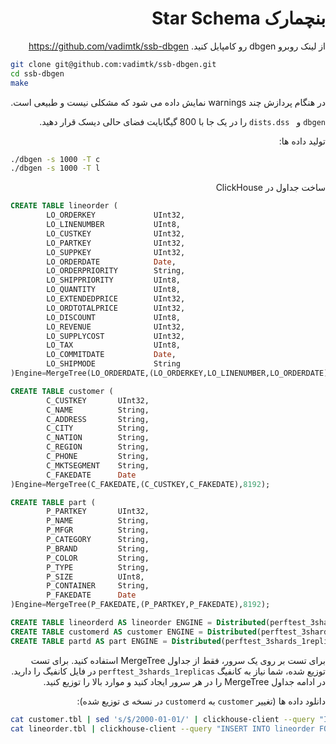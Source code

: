 <div dir="rtl">

# بنچمارک Star Schema

از لینک روبرو dbgen رو کامپایل کنید. <https://github.com/vadimtk/ssb-dbgen>

</div>

```bash
git clone git@github.com:vadimtk/ssb-dbgen.git
cd ssb-dbgen
make
```

<div dir="rtl">

در هنگام پردازش چند warnings نمایش داده می شود که مشکلی نیست  و طبیعی است.

`dbgen` و ` dists.dss` را در یک جا با 800 گیگابایت فضای حالی دیسک قرار دهید.

تولید داده ها:

</div>

```bash
./dbgen -s 1000 -T c
./dbgen -s 1000 -T l
```

<div dir="rtl">

ساخت جداول در ClickHouse

</div>

```sql
CREATE TABLE lineorder (
        LO_ORDERKEY             UInt32,
        LO_LINENUMBER           UInt8,
        LO_CUSTKEY              UInt32,
        LO_PARTKEY              UInt32,
        LO_SUPPKEY              UInt32,
        LO_ORDERDATE            Date,
        LO_ORDERPRIORITY        String,
        LO_SHIPPRIORITY         UInt8,
        LO_QUANTITY             UInt8,
        LO_EXTENDEDPRICE        UInt32,
        LO_ORDTOTALPRICE        UInt32,
        LO_DISCOUNT             UInt8,
        LO_REVENUE              UInt32,
        LO_SUPPLYCOST           UInt32,
        LO_TAX                  UInt8,
        LO_COMMITDATE           Date,
        LO_SHIPMODE             String
)Engine=MergeTree(LO_ORDERDATE,(LO_ORDERKEY,LO_LINENUMBER,LO_ORDERDATE),8192);

CREATE TABLE customer (
        C_CUSTKEY       UInt32,
        C_NAME          String,
        C_ADDRESS       String,
        C_CITY          String,
        C_NATION        String,
        C_REGION        String,
        C_PHONE         String,
        C_MKTSEGMENT    String,
        C_FAKEDATE      Date
)Engine=MergeTree(C_FAKEDATE,(C_CUSTKEY,C_FAKEDATE),8192);

CREATE TABLE part (
        P_PARTKEY       UInt32,
        P_NAME          String,
        P_MFGR          String,
        P_CATEGORY      String,
        P_BRAND         String,
        P_COLOR         String,
        P_TYPE          String,
        P_SIZE          UInt8,
        P_CONTAINER     String,
        P_FAKEDATE      Date
)Engine=MergeTree(P_FAKEDATE,(P_PARTKEY,P_FAKEDATE),8192);

CREATE TABLE lineorderd AS lineorder ENGINE = Distributed(perftest_3shards_1replicas, default, lineorder, rand());
CREATE TABLE customerd AS customer ENGINE = Distributed(perftest_3shards_1replicas, default, customer, rand());
CREATE TABLE partd AS part ENGINE = Distributed(perftest_3shards_1replicas, default, part, rand());
```

<div dir="rtl">

برای تست بر روی یک سرور، فقط از جداول MergeTree استفاده کنید. برای تست توزیع شده، شما نیاز به کانفیگ `perftest_3shards_1replicas` در فایل کانفیگ را دارید. در ادامه جداول MergeTree را در هر سرور ایجاد کنید و موارد بالا را توزیع کنید.

دانلود داده ها (تغییر `customer` به `customerd` در نسخه ی توزیع شده):

</div>

```bash
cat customer.tbl | sed 's/$/2000-01-01/' | clickhouse-client --query "INSERT INTO customer FORMAT CSV"
cat lineorder.tbl | clickhouse-client --query "INSERT INTO lineorder FORMAT CSV"
```
